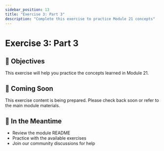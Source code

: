 ```yaml
---
sidebar_position: 13
title: "Exercise 3: Part 3"
description: "Complete this exercise to practice Module 21 concepts"
---
```


# Exercise 3: Part 3

## 🎯 Objectives

This exercise will help you practice the concepts learned in Module 21.

## 📝 Coming Soon

This exercise content is being prepared. Please check back soon or refer to the main module materials.

## 🚀 In the Meantime

- Review the module README
- Practice with the available exercises
- Join our community discussions for help
